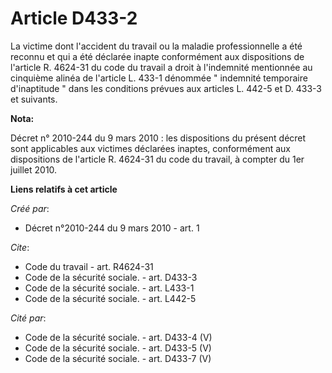 # Article D433-2

La victime dont l'accident du travail ou la maladie professionnelle a été reconnu et qui a été déclarée inapte conformément
aux dispositions de l'article R. 4624-31 du code du travail a droit à l'indemnité mentionnée au cinquième alinéa de l'article
L. 433-1 dénommée " indemnité temporaire d'inaptitude " dans les conditions prévues aux articles L. 442-5 et D. 433-3 et
suivants.

**Nota:**

Décret n° 2010-244 du 9 mars 2010 : les dispositions du présent décret sont applicables aux victimes déclarées inaptes,
conformément aux dispositions de l'article R. 4624-31 du code du travail, à compter du 1er juillet 2010.

**Liens relatifs à cet article**

_Créé par_:

  - Décret n°2010-244 du 9 mars 2010 - art. 1

_Cite_:

  - Code du travail - art. R4624-31
  - Code de la sécurité sociale. - art. D433-3
  - Code de la sécurité sociale. - art. L433-1
  - Code de la sécurité sociale. - art. L442-5

_Cité par_:

  - Code de la sécurité sociale. - art. D433-4 (V)
  - Code de la sécurité sociale. - art. D433-5 (V)
  - Code de la sécurité sociale. - art. D433-7 (V)
